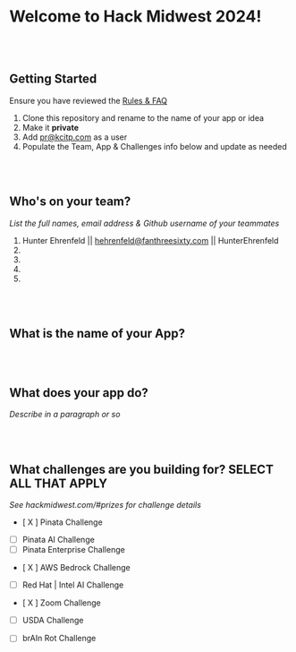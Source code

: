 # Welcome to Hack Midwest 2024!
<br /><br />


## Getting Started
Ensure you have reviewed the [Rules & FAQ](https://hackmidwest.com/#faq)
1. Clone this repository and rename to the name of your app or idea
2. Make it **private**
3. Add pr@kcitp.com as a user
4. Populate the Team, App & Challenges info below and update as needed

<br /><br />

## Who's on your team?
*List the full names,  email address & Github username of your teammates*

1.   Hunter Ehrenfeld  || hehrenfeld@fanthreesixty.com  || HunterEhrenfeld
2. 
3.
4.
5.

<br /><br />


## What is the name of your App?

<br /><br />
## What does your app do?
*Describe in a paragraph or so*

<br /><br />


## What challenges are you building for? SELECT ALL THAT APPLY
*See hackmidwest.com/#prizes for challenge details*
- [ X ]  Pinata Challenge
- [ ]  Pinata AI Challenge
- [ ]  Pinata Enterprise Challenge
- [ X ]  AWS Bedrock Challenge
- [ ]  Red Hat | Intel AI Challenge
- [ X ]  Zoom Challenge
- [ ]  USDA Challenge
- [ ]  brAIn Rot Challenge


<br /><br />
